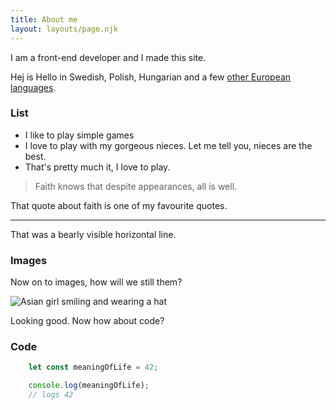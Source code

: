 ```yaml
---
title: About me
layout: layouts/page.njk
---
```


I am a front-end developer and I made this site.

Hej is Hello in Swedish, Polish, Hungarian and a few [other European languages](https://en.wiktionary.org/wiki/hej).

### List
* I like to play simple games
* I love to play with my gorgeous nieces. Let me tell you, nieces are the best.
* That's pretty much it, I love to play.

> Faith knows that despite appearances, all is well.

That quote about faith is one of my favourite quotes.

---

That was a bearly visible horizontal line.

### Images
Now on to images, how will we still them?


![Asian girl smiling and wearing a hat](/assets/img/profile-pic-girl-in-hat.jpg)


Looking good.
Now how about code?

### Code

```js
	let const meaningOfLife = 42;

	console.log(meaningOfLife);
	// logs 42
```